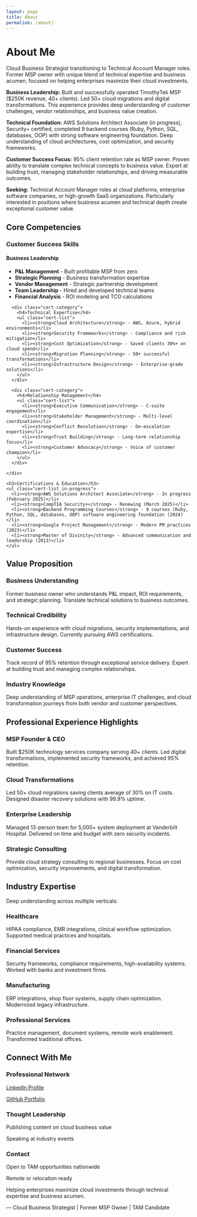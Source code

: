 ```yaml
---
layout: page
title: About
permalink: /about/
---
```


# About Me

<div class="content-section with-divider">
  <p>Cloud Business Strategist transitioning to Technical Account Manager roles. Former MSP owner with unique blend of technical expertise and business acumen, focused on helping enterprises maximize their cloud investments.</p>
  
  <p><strong>Business Leadership:</strong> Built and successfully operated TimothyTek MSP ($250K revenue, 40+ clients). Led 50+ cloud migrations and digital transformations. This experience provides deep understanding of customer challenges, vendor relationships, and business value creation.</p>
  
  <p><strong>Technical Foundation:</strong> AWS Solutions Architect Associate (in progress), Security+ certified, completed 9 backend courses (Ruby, Python, SQL, databases, OOP) with strong software engineering foundation. Deep understanding of cloud architectures, cost optimization, and security frameworks.</p>
  
  <p><strong>Customer Success Focus:</strong> 95% client retention rate as MSP owner. Proven ability to translate complex technical concepts to business value. Expert at building trust, managing stakeholder relationships, and driving measurable outcomes.</p>
  
  <p><strong>Seeking:</strong> Technical Account Manager roles at cloud platforms, enterprise software companies, or high-growth SaaS organizations. Particularly interested in positions where business acumen and technical depth create exceptional customer value.</p>
</div>

<div class="content-section with-divider">
  <h2>Core Competencies</h2>
  
  <div class="certifications-section">
    <h3>Customer Success Skills</h3>
    <div class="cert-categories">
      <div class="cert-category">
        <h4>Business Leadership</h4>
        <ul class="cert-list">
          <li><strong>P&L Management</strong> - Built profitable MSP from zero</li>
          <li><strong>Strategic Planning</strong> - Business transformation expertise</li>
          <li><strong>Vendor Management</strong> - Strategic partnership development</li>
          <li><strong>Team Leadership</strong> - Hired and developed technical teams</li>
          <li><strong>Financial Analysis</strong> - ROI modeling and TCO calculations</li>
        </ul>
      </div>
      
      <div class="cert-category">
        <h4>Technical Expertise</h4>
        <ul class="cert-list">
          <li><strong>Cloud Architecture</strong> - AWS, Azure, hybrid environments</li>
          <li><strong>Security Frameworks</strong> - Compliance and risk mitigation</li>
          <li><strong>Cost Optimization</strong> - Saved clients 30%+ on cloud spend</li>
          <li><strong>Migration Planning</strong> - 50+ successful transformations</li>
          <li><strong>Infrastructure Design</strong> - Enterprise-grade solutions</li>
        </ul>
      </div>
      
      <div class="cert-category">
        <h4>Relationship Management</h4>
        <ul class="cert-list">
          <li><strong>Executive Communication</strong> - C-suite engagement</li>
          <li><strong>Stakeholder Management</strong> - Multi-level coordination</li>
          <li><strong>Conflict Resolution</strong> - De-escalation expertise</li>
          <li><strong>Trust Building</strong> - Long-term relationship focus</li>
          <li><strong>Customer Advocacy</strong> - Voice of customer champion</li>
        </ul>
      </div>
      
    </div>
    
    <h3>Certifications & Education</h3>
    <ul class="cert-list in-progress">
      <li><strong>AWS Solutions Architect Associate</strong> - In progress (February 2025)</li>
      <li><strong>CompTIA Security+</strong> - Renewing (March 2025)</li>
      <li><strong>Backend Programming Courses</strong> - 9 courses (Ruby, Python, SQL, databases, OOP) software engineering foundation (2024)</li>
      <li><strong>Google Project Management</strong> - Modern PM practices (2023)</li>
      <li><strong>Master of Divinity</strong> - Advanced communication and leadership (2013)</li>
    </ul>
  </div>
</div>

<div class="content-section with-divider">
  <h2>Value Proposition</h2>
  <div class="expertise-grid">
    <div class="expertise-item">
      <h3>Business Understanding</h3>
      <p>Former business owner who understands P&L impact, ROI requirements, and strategic planning. Translate technical solutions to business outcomes.</p>
    </div>
    <div class="expertise-item">
      <h3>Technical Credibility</h3>
      <p>Hands-on experience with cloud migrations, security implementations, and infrastructure design. Currently pursuing AWS certifications.</p>
    </div>
    <div class="expertise-item">
      <h3>Customer Success</h3>
      <p>Track record of 95% retention through exceptional service delivery. Expert at building trust and managing complex relationships.</p>
    </div>
    <div class="expertise-item">
      <h3>Industry Knowledge</h3>
      <p>Deep understanding of MSP operations, enterprise IT challenges, and cloud transformation journeys from both vendor and customer perspectives.</p>
    </div>
  </div>
</div>

<div class="content-section with-divider">
  <h2>Professional Experience Highlights</h2>
  <div class="expertise-grid">
    <div class="expertise-item">
      <h3>MSP Founder & CEO</h3>
      <p>Built $250K technology services company serving 40+ clients. Led digital transformations, implemented security frameworks, and achieved 95% retention.</p>
    </div>
    <div class="expertise-item">
      <h3>Cloud Transformations</h3>
      <p>Led 50+ cloud migrations saving clients average of 30% on IT costs. Designed disaster recovery solutions with 99.9% uptime.</p>
    </div>
    <div class="expertise-item">
      <h3>Enterprise Leadership</h3>
      <p>Managed 13-person team for 5,000+ system deployment at Vanderbilt Hospital. Delivered on time and budget with zero security incidents.</p>
    </div>
    <div class="expertise-item">
      <h3>Strategic Consulting</h3>
      <p>Provide cloud strategy consulting to regional businesses. Focus on cost optimization, security improvements, and digital transformation.</p>
    </div>
  </div>
</div>

<div class="content-section with-divider">
  <h2>Industry Expertise</h2>
  <p>Deep understanding across multiple verticals:</p>
  <div class="expertise-grid">
    <div class="expertise-item">
      <h3>Healthcare</h3>
      <p>HIPAA compliance, EMR integrations, clinical workflow optimization. Supported medical practices and hospitals.</p>
    </div>
    <div class="expertise-item">
      <h3>Financial Services</h3>
      <p>Security frameworks, compliance requirements, high-availability systems. Worked with banks and investment firms.</p>
    </div>
    <div class="expertise-item">
      <h3>Manufacturing</h3>
      <p>ERP integrations, shop floor systems, supply chain optimization. Modernized legacy infrastructure.</p>
    </div>
    <div class="expertise-item">
      <h3>Professional Services</h3>
      <p>Practice management, document systems, remote work enablement. Transformed traditional offices.</p>
    </div>
  </div>
</div>

<div class="content-section">
  <h2>Connect With Me</h2>
  <div class="expertise-grid">
    <div class="expertise-item">
      <h3>Professional Network</h3>
      <p><a href="https://linkedin.com/in/joshuamichaelhall">LinkedIn Profile</a></p>
      <p><a href="https://github.com/JoshuaMichaelHall">GitHub Portfolio</a></p>
    </div>
    <div class="expertise-item">
      <h3>Thought Leadership</h3>
      <p>Publishing content on cloud business value</p>
      <p>Speaking at industry events</p>
    </div>
    <div class="expertise-item">
      <h3>Contact</h3>
      <p>Open to TAM opportunities nationwide</p>
      <p>Remote or relocation ready</p>
    </div>
  </div>
  
  <div class="quote">
    <p>Helping enterprises maximize cloud investments through technical expertise and business acumen.</p>
    <div class="quote-author">— Cloud Business Strategist | Former MSP Owner | TAM Candidate</div>
  </div>
</div>